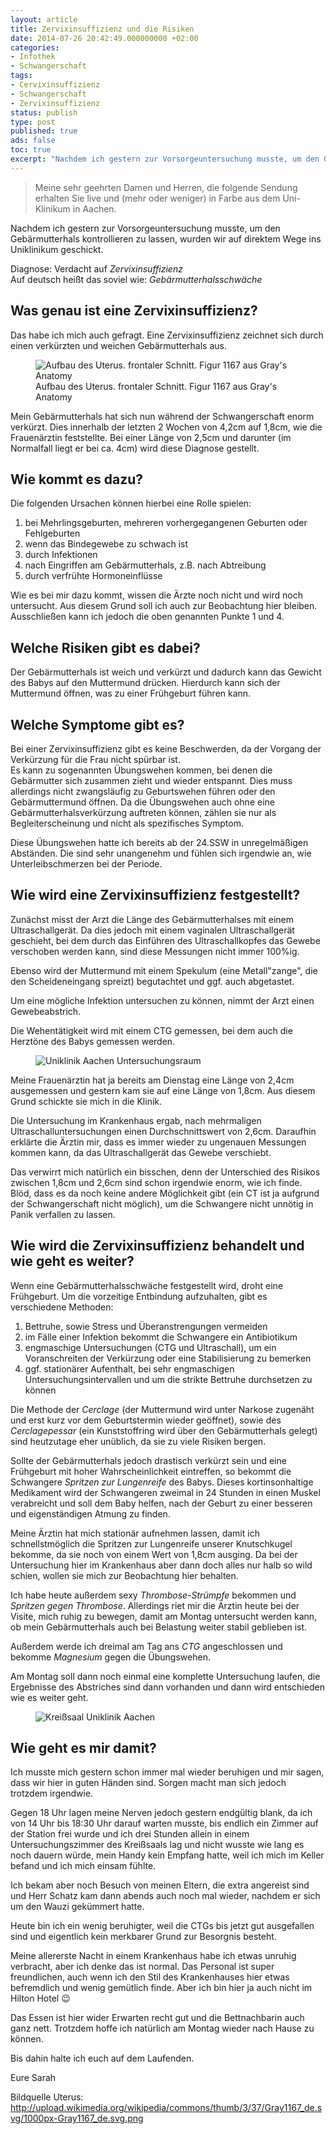 ```yaml
---
layout: article
title: Zervixinsuffizienz und die Risiken
date: 2014-07-26 20:42:49.000000000 +02:00
categories:
- Infothek
- Schwangerschaft
tags:
- Cervixinsuffizienz
- Schwangerschaft
- Zervixinsuffizienz
status: publish
type: post
published: true
ads: false
toc: true
excerpt: "Nachdem ich gestern zur Vorsorgeuntersuchung musste, um den Gebärmutterhals kontrollieren zu lassen, wurden wir auf direktem Wege ins Uniklinikum geschickt."
---
```

>Meine sehr geehrten Damen und Herren, die folgende Sendung erhalten Sie live und (mehr oder weniger) in Farbe aus dem Uni-Klinikum in Aachen.


Nachdem ich gestern zur Vorsorgeuntersuchung musste, um den Gebärmutterhals kontrollieren zu lassen, wurden wir auf direktem Wege ins Uniklinikum geschickt.

Diagnose: Verdacht auf *Zervixinsuffizienz*  
Auf deutsch heißt das soviel wie: *Gebärmutterhalsschwäche*

## Was genau ist eine Zervixinsuffizienz?

Das habe ich mich auch gefragt. Eine Zervixinsuffizienz zeichnet sich durch einen verkürzten und weichen Gebärmutterhals aus.

<figure>
  <img src="http://upload.wikimedia.org/wikipedia/commons/thumb/3/37/Gray1167_de.svg/1000px-Gray1167_de.svg.png" alt="Aufbau des Uterus. frontaler Schnitt. Figur 1167 aus Gray's Anatomy" />
  <figcaption>Aufbau des Uterus. frontaler Schnitt. Figur 1167 aus Gray's Anatomy</figcaption>
</figure>

Mein Gebärmutterhals hat sich nun während der Schwangerschaft enorm verkürzt. Dies innerhalb der letzten 2 Wochen von 4,2cm auf 1,8cm, wie die Frauenärztin feststellte. Bei einer Länge von 2,5cm und darunter (im Normalfall liegt er bei ca. 4cm) wird diese Diagnose gestellt.

## Wie kommt es dazu?

Die folgenden Ursachen können hierbei eine Rolle spielen:

1. bei Mehrlingsgeburten, mehreren vorhergegangenen Geburten oder Fehlgeburten
2. wenn das Bindegewebe zu schwach ist
3. durch Infektionen
4. nach Eingriffen am Gebärmutterhals, z.B. nach Abtreibung
5. durch verfrühte Hormoneinflüsse

Wie es bei mir dazu kommt, wissen die Ärzte noch nicht und wird noch untersucht. Aus diesem Grund soll ich auch zur Beobachtung hier bleiben. Ausschließen kann ich jedoch die oben genannten Punkte 1 und 4.

## Welche Risiken gibt es dabei?

Der Gebärmutterhals ist weich und verkürzt und dadurch kann das Gewicht des Babys auf den Muttermund drücken. Hierdurch kann sich der Muttermund öffnen, was zu einer Frühgeburt führen kann.

## Welche Symptome gibt es?

Bei einer Zervixinsuffizienz gibt es keine Beschwerden, da der Vorgang der Verkürzung für die Frau nicht spürbar ist.  
Es kann zu sogenannten Übungswehen kommen, bei denen die Gebärmutter sich zusammen zieht und wieder entspannt. Dies muss allerdings nicht zwangsläufig zu Geburtswehen führen oder den Gebärmuttermund öffnen. Da die Übungswehen auch ohne eine Gebärmutterhalsverkürzung auftreten können, zählen sie nur als Begleiterscheinung und nicht als spezifisches Symptom. 

Diese Übungswehen hatte ich bereits ab der 24.SSW in unregelmäßigen Abständen. Die sind sehr unangenehm und fühlen sich irgendwie an, wie Unterleibschmerzen bei der Periode.

## Wie wird eine Zervixinsuffizienz festgestellt?

Zunächst misst der Arzt die Länge des Gebärmutterhalses mit einem Ultraschallgerät. Da dies jedoch mit einem vaginalen Ultraschallgerät geschieht, bei dem durch das Einführen des Ultraschallkopfes das Gewebe verschoben werden kann, sind diese Messungen nicht immer 100%ig.

Ebenso wird der Muttermund mit einem Spekulum (eine Metall"zange", die den Scheideneingang spreizt) begutachtet und ggf. auch abgetastet.

Um eine mögliche Infektion untersuchen zu können, nimmt der Arzt einen Gewebeabstrich.

Die Wehentätigkeit wird mit einem CTG gemessen, bei dem auch die Herztöne des Babys gemessen werden.

<figure>
	<img src="{{ site.url }}/images/image5-e1406406080388.jpg" alt="Uniklinik Aachen Untersuchungsraum" />
</figure>

Meine Frauenärztin hat ja bereits am Dienstag eine Länge von 2,4cm ausgemessen und gestern kam sie auf eine Länge von 1,8cm. Aus diesem Grund schickte sie mich in die Klinik.

Die Untersuchung im Krankenhaus ergab, nach mehrmaligen Ultraschalluntersuchungen einen Durchschnittswert von 2,6cm. Daraufhin erklärte die Ärztin mir, dass es immer wieder zu ungenauen Messungen kommen kann, da das Ultraschallgerät das Gewebe verschiebt.

Das verwirrt mich natürlich ein bisschen, denn der Unterschied des Risikos zwischen 1,8cm und 2,6cm sind schon irgendwie enorm, wie ich finde. Blöd, dass es da noch keine andere Möglichkeit gibt (ein CT ist ja aufgrund der Schwangerschaft nicht möglich), um die Schwangere nicht unnötig in Panik verfallen zu lassen.

## Wie wird die Zervixinsuffizienz behandelt und wie geht es weiter?

Wenn eine Gebärmutterhalsschwäche festgestellt wird, droht eine Frühgeburt. Um die vorzeitige Entbindung aufzuhalten, gibt es verschiedene Methoden:

1. Bettruhe, sowie Stress und Überanstrengungen vermeiden  
2. im Fälle einer Infektion bekommt die Schwangere ein Antibiotikum  
3. engmaschige Untersuchungen (CTG und Ultraschall), um ein Voranschreiten der Verkürzung oder eine Stabilisierung zu bemerken  
4. ggf. stationärer Aufenthalt, bei sehr engmaschigen Untersuchungsintervallen und um die strikte Bettruhe durchsetzen zu können

Die Methode der *Cerclage* (der Muttermund wird unter Narkose zugenäht und erst kurz vor dem Geburtstermin wieder geöffnet), sowie des *Cerclagepessar* (ein Kunststoffring wird über den Gebärmutterhals gelegt) sind heutzutage eher unüblich, da sie zu viele Risiken bergen.

Sollte der Gebärmutterhals jedoch drastisch verkürzt sein und eine Frühgeburt mit hoher Wahrscheinlichkeit eintreffen, so bekommt die Schwangere *Spritzen zur Lungenreife* des Babys. Dieses kortinsonhaltige Medikament wird der Schwangeren zweimal in 24 Stunden in einen Muskel verabreicht und soll dem Baby helfen, nach der Geburt zu einer besseren und eigenständigen Atmung zu finden.

Meine Ärztin hat mich stationär aufnehmen lassen, damit ich schnellstmöglich die Spritzen zur Lungenreife unserer Knutschkugel bekomme, da sie noch von einem Wert von 1,8cm ausging. Da bei der Untersuchung hier im Krankenhaus aber dann doch alles nur halb so wild schien, wollen sie mich zur Beobachtung hier behalten.

Ich habe heute außerdem sexy *Thrombose-Strümpfe* bekommen und *Spritzen gegen Thrombose*. Allerdings riet mir die Ärztin heute bei der Visite, mich ruhig zu bewegen, damit am Montag untersucht werden kann, ob mein Gebärmutterhals auch bei Belastung weiter stabil geblieben ist.

Außerdem werde ich dreimal am Tag ans *CTG* angeschlossen und bekomme *Magnesium* gegen die Übungswehen.

Am Montag soll dann noch einmal eine komplette Untersuchung laufen, die Ergebnisse des Abstriches sind dann vorhanden und dann wird entschieden wie es weiter geht.

<figure>
	<img src="{{ site.url }}/images/image6-e1406406132926.jpg" alt="Kreißsaal Uniklinik Aachen" />
</figure>

## Wie geht es mir damit?

Ich musste mich gestern schon immer mal wieder beruhigen und mir sagen, dass wir hier in guten Händen sind. Sorgen macht man sich jedoch trotzdem irgendwie.

Gegen 18 Uhr lagen meine Nerven jedoch gestern endgültig blank, da ich von 14 Uhr bis 18:30 Uhr darauf warten musste, bis endlich ein Zimmer auf der Station frei wurde und ich drei Stunden allein in einem Untersuchungszimmer des Kreißsaals lag und nicht wusste wie lang es noch dauern würde, mein Handy kein Empfang hatte, weil ich mich im Keller befand und ich mich einsam fühlte.

Ich bekam aber noch Besuch von meinen Eltern, die extra angereist sind und Herr Schatz kam dann abends auch noch mal wieder, nachdem er sich um den Wauzi gekümmert hatte.

Heute bin ich ein wenig beruhigter, weil die CTGs bis jetzt gut ausgefallen sind und eigentlich kein merkbarer Grund zur Besorgnis besteht.

Meine allererste Nacht in einem Krankenhaus habe ich etwas unruhig verbracht, aber ich denke das ist normal. Das Personal ist super freundlichen, auch wenn ich den Stil des Krankenhauses hier etwas befremdlich und wenig gemütlich finde. Aber ich bin hier ja auch nicht im Hilton Hotel :wink:

Das Essen ist hier wider Erwarten recht gut und die Bettnachbarin auch ganz nett. Trotzdem hoffe ich natürlich am Montag wieder nach Hause zu können.

Bis dahin halte ich euch auf dem Laufenden.

Eure Sarah

Bildquelle Uterus: http://upload.wikimedia.org/wikipedia/commons/thumb/3/37/Gray1167_de.svg/1000px-Gray1167_de.svg.png